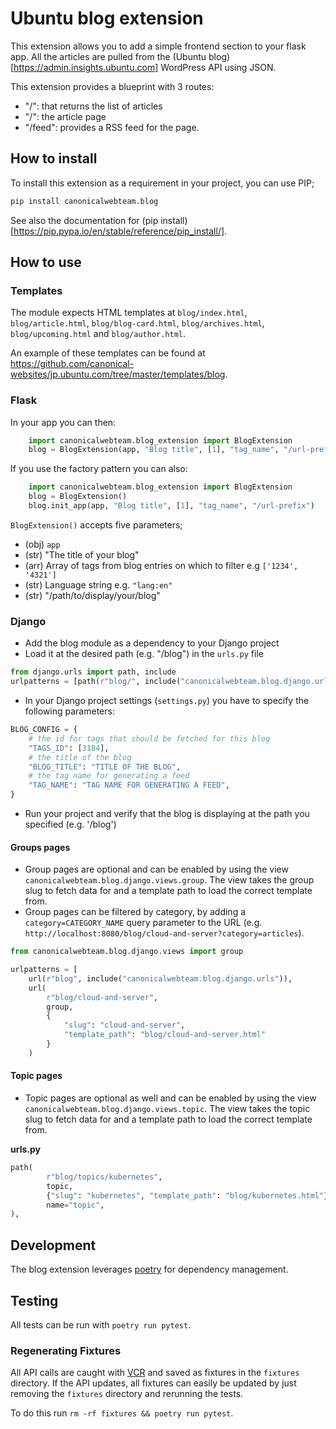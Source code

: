 # Ubuntu blog extension

This extension allows you to add a simple frontend section to your flask app. All the articles
are pulled from the (Ubuntu blog)[https://admin.insights.ubuntu.com] WordPress API using JSON.

This extension provides a blueprint with 3 routes:

- "/": that returns the list of articles
- "/<slug>": the article page
- "/feed": provides a RSS feed for the page.

## How to install

To install this extension as a requirement in your project, you can use PIP;

```bash
pip install canonicalwebteam.blog
```

See also the documentation for (pip install)[https://pip.pypa.io/en/stable/reference/pip_install/].

## How to use

### Templates

The module expects HTML templates at `blog/index.html`, `blog/article.html`, `blog/blog-card.html`, `blog/archives.html`, `blog/upcoming.html` and `blog/author.html`.

An example of these templates can be found at https://github.com/canonical-websites/jp.ubuntu.com/tree/master/templates/blog.

### Flask

In your app you can then:

```python
    import canonicalwebteam.blog_extension import BlogExtension
    blog = BlogExtension(app, "Blog title", [1], "tag_name", "/url-prefix")
```

If you use the factory pattern you can also:

```python
    import canonicalwebteam.blog_extension import BlogExtension
    blog = BlogExtension()
    blog.init_app(app, "Blog title", [1], "tag_name", "/url-prefix")
```

`BlogExtension()` accepts five parameters;

- (obj) `app`
- (str) "The title of your blog"
- (arr) Array of tags from blog entries on which to filter e.g `['1234', '4321']`
- (str) Language string e.g. `"lang:en"`
- (str) "/path/to/display/your/blog"

### Django

- Add the blog module as a dependency to your Django project
- Load it at the desired path (e.g. "/blog") in the `urls.py` file

```python
from django.urls import path, include
urlpatterns = [path(r"blog/", include("canonicalwebteam.blog.django.urls"))]
```

- In your Django project settings (`settings.py`) you have to specify the following parameters:

```python
BLOG_CONFIG = {
    # the id for tags that should be fetched for this blog
    "TAGS_ID": [3184],
    # the title of the blog
    "BLOG_TITLE": "TITLE OF THE BLOG",
    # the tag name for generating a feed
    "TAG_NAME": "TAG NAME FOR GENERATING A FEED",
}
```

- Run your project and verify that the blog is displaying at the path you specified (e.g. '/blog')

#### Groups pages

- Group pages are optional and can be enabled by using the view `canonicalwebteam.blog.django.views.group`. The view takes the group slug to fetch data for and a template path to load the correct template from.
- Group pages can be filtered by category, by adding a `category=CATEGORY_NAME` query parameter to the URL (e.g. `http://localhost:8080/blog/cloud-and-server?category=articles`).

```python
from canonicalwebteam.blog.django.views import group

urlpatterns = [
    url(r"blog", include("canonicalwebteam.blog.django.urls")),
    url(
        r"blog/cloud-and-server",
        group,
        {
            "slug": "cloud-and-server",
            "template_path": "blog/cloud-and-server.html"
        }
    )
```

#### Topic pages

- Topic pages are optional as well and can be enabled by using the view `canonicalwebteam.blog.django.views.topic`. The view takes the topic slug to fetch data for and a template path to load the correct template from.

**urls.py**

```python
path(
		r"blog/topics/kubernetes",
		topic,
		{"slug": "kubernetes", "template_path": "blog/kubernetes.html"},
		name="topic",
),
```

## Development

The blog extension leverages [poetry](https://poetry.eustace.io/) for dependency management.

## Testing

All tests can be run with `poetry run pytest`.

### Regenerating Fixtures

All API calls are caught with [VCR](https://vcrpy.readthedocs.io/en/latest/) and saved as fixtures in the `fixtures` directory. If the API updates, all fixtures can easily be updated by just removing the `fixtures` directory and rerunning the tests.

To do this run `rm -rf fixtures && poetry run pytest`.
